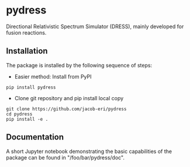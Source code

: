 # pydress
Directional Relativistic Spectrum Simulator (DRESS), mainly developed for fusion reactions.

## Installation
The package is installed by the following sequence of steps:

- Easier method: Install from PyPI 

```
pip install pydress
```

- Clone git repository and pip install local copy

```
git clone https://github.com/jacob-eri/pydress
cd pydress
pip install -e .
```

## Documentation
A short Jupyter notebook demonstrating the basic capabilities of the package can be found in "/foo/bar/pydress/doc".
